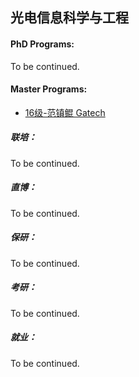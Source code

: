 ## 光电信息科学与工程

#### PhD Programs:

To be continued.

#### Master Programs:

- [16级-范镇鲲 Gatech]([US]-16-fanzhenkun)

##### 联培：

To be continued.

##### 直博：

To be continued.

##### 保研：

To be continued.

##### 考研：

To be continued.

##### 就业：

To be continued.
